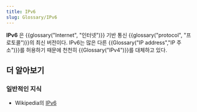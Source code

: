```yaml
---
title: IPv6
slug: Glossary/IPv6
---
```

**IPv6** 은 {{glossary("Internet", "인터넷")}} 기반 통신 {{glossary("protocol", "프로토콜")}}의 최신 버전이다. IPv6는 많은 다른 {{Glossary("IP address","IP 주소")}}를 허용하기 때문에 천천히 {{Glossary("IPv4")}}를 대체하고 있다.

## 더 알아보기

### 일반적인 지식

- Wikipedia의 [IPv6](https://ko.wikipedia.org/wiki/IPv6)
